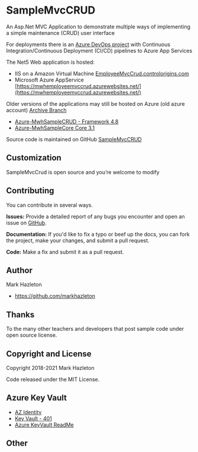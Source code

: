 # SampleMvcCRUD
An Asp.Net MVC Application to demonstrate multiple ways of implementing a simple maintenance (CRUD) user interface

For deployments there is an [Azure DevOps project](https://dev.azure.com/markhazleton/SampleMvcCRUD) with Continuous Integration/Continuous Deployment (CI/CD) pipelines to Azure App Services

The Net5 Web application is hosted:
- IIS on a Amazon Virtual Machine [EmployeeMvcCrud.controlorigins.com](https://employeemvccrud.controlorigins.com/)
- Microsoft Azure AppService [https://mwhemployeemvccrud.azurewebsites.net/](https://mwhemployeemvccrud.azurewebsites.net/)

Older versions of the applications may still be hosted on Azure (old azure account)
[Archive Branch](https://github.com/markhazleton/SampleMvcCRUD/tree/archive/NetFramework)
- [Azure-MwhSampleCRUD - Framework 4.8](https://mwhsamplecrud.azurewebsites.net/) 
- [Azure-MwhSampleCore Core 3.1](https://mwhsamplecore.azurewebsites.net/) 

Source code is maintained on GitHub [SampleMvcCRUD](https://github.com/markhazleton/SampleMvcCRUD)


## Customization

SampleMvcCrud is open source and you’re welcome to modify 


## Contributing

You can contribute in several ways.

**Issues:** Provide a detailed report of any bugs you encounter and open an issue on [GitHub](https://github.com/markhazleton/SampleMvcCrud/issues).

**Documentation:** If you'd like to fix a typo or beef up the docs, you can fork the project, make your changes, and submit a pull request.

**Code:** Make a fix and submit it as a pull request. 

## Author

Mark Hazleton

+ https://github.com/markhazleton

## Thanks
To the many other teachers and developers that post sample code under open source license.

## Copyright and License

Copyright 2018-2021 Mark Hazleton

Code released under the MIT License.

## Azure Key Vault
- [AZ Identity](https://azidentity.azurewebsites.net/) 
- [Key Vault - 401](https://azidentity.azurewebsites.net/post/2019/07/31/key-vault-client-why-am-i-seeing-http-401)
- [Azure KeyVault ReadMe](https://github.com/Azure/azure-sdk-for-net/blob/Azure.Security.KeyVault.Secrets_4.2.0/sdk/keyvault/Azure.Security.KeyVault.Secrets/README.md)


## Other



